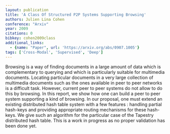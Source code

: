 ```yaml
---
layout: publication
title: 'A Class Of Structured P2P Systems Supporting Browsing'
authors: Julien Lina Cohen
conference: "Arxiv"
year: 2009
citations: 0
bibkey: cohen2009class
additional_links:
  - {name: "Paper", url: 'https://arxiv.org/abs/0907.1005'}
tags: ['Cross-Modal', 'Supervised', 'Deep']
---
```

Browsing is a way of finding documents in a large amount of data which is
complementary to querying and which is particularly suitable for multimedia
documents. Locating particular documents in a very large collection of
multimedia documents such as the ones available in peer to peer networks is a
difficult task. However, current peer to peer systems do not allow to do this
by browsing. In this report, we show how one can build a peer to peer system
supporting a kind of browsing. In our proposal, one must extend an existing
distributed hash table system with a few features : handling partial hash-keys
and providing appropriate routing mechanisms for these hash-keys. We give such
an algorithm for the particular case of the Tapestry distributed hash table.
This is a work in progress as no proper validation has been done yet.
